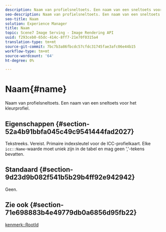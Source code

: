 ```yaml
---
description: Naam van profielsneltoets. Een naam van een sneltoets voor het kleurprofiel.
seo-description: Naam van profielsneltoets. Een naam van een sneltoets voor het kleurprofiel.
seo-title: Naam
solution: Experience Manager
title: Naam
topic: Scene7 Image Serving - Image Rendering API
uuid: f293ceb0-65dc-414c-8ff7-21e70f0315a4
translation-type: tm+mt
source-git-commit: 7bc7b3a86fbcdc57cfdc31745fae3afc06e44b15
workflow-type: tm+mt
source-wordcount: '64'
ht-degree: 0%

---
```



# Naam{#name}

Naam van profielsneltoets. Een naam van een sneltoets voor het kleurprofiel.

## Eigenschappen {#section-52a4b91bbfa045c49c9541444fad2027}

Tekstreeks. Vereist. Primaire indexsleutel voor de ICC-profielkaart. Elke `icc::Name`-waarde moet uniek zijn in de tabel en mag geen &#39;,&#39;-tekens bevatten.

## Standaard {#section-9d23d9b082f541b5b29b4ff92e942942}

Geen.

## Zie ook {#section-71e698883b4e49779db0a6856d95fb22}

[kenmerk::RootId](../../../../../ir-api/material-cat/image-rendering-api-ref/c-ir-material-catalog/c-ir-attributes-reference/r-ir-rootid.md#reference-54b42b7125824be593378c1accb70d5a)

